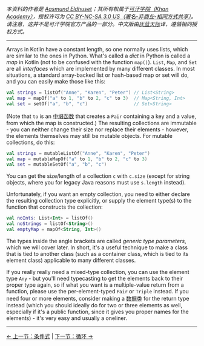 *本资料的作者是 [Aasmund Eldhuset](https://eldhuset.net/)；其所有权属于[可汗学院（Khan Academy）](https://www.khanacademy.org/)，授权许可为 [CC BY-NC-SA 3.0 US（署名-非商业-相同方式共享）](https://creativecommons.org/licenses/by-nc-sa/3.0/us/)。请注意，这并不是可汗学院官方产品的一部分。中文版由[灰蓝天际](https://hltj.me/)译，遵循相同授权方式。*

---


Arrays in Kotlin have a constant length, so one normally uses lists, which are similar to the ones in Python. What's called a _dict_ in Python is called a _map_ in Kotlin (not to be confused with the function `map()`). `List`, `Map`, and `Set` are all _interfaces_ which are implemented by many different classes. In most situations, a standard array-backed list or hash-based map or set will do, and you can easily make those like this:

```kotlin
val strings = listOf("Anne", "Karen", "Peter") // List<String>
val map = mapOf("a" to 1, "b" to 2, "c" to 3)  // Map<String, Int>
val set = setOf("a", "b", "c")                 // Set<String>
```

(Note that `to` is an [中缀函数](classes.html#中缀函数) that creates a `Pair` containing a key and a value, from which the map is constructed.) The resulting collections are immutable - you can neither change their size nor replace their elements - however, the elements themselves may still be mutable objects. For mutable collections, do this:

```kotlin
val strings = mutableListOf("Anne", "Karen", "Peter")
val map = mutableMapOf("a" to 1, "b" to 2, "c" to 3)
val set = mutableSetOf("a", "b", "c")
```

You can get the size/length of a collection `c` with `c.size` (except for string objects, where you for legacy Java reasons must use `s.length` instead).

Unfortunately, if you want an empty collection, you need to either declare the resulting collection type explicitly, or supply the element type(s) to the function that constructs the collection:

```kotlin
val noInts: List<Int> = listOf()
val noStrings = listOf<String>()
val emptyMap = mapOf<String, Int>()
```

The types inside the angle brackets are called _generic type parameters_, which we will cover later. In short, it's a useful technique to make a class that is tied to another class (such as a container class, which is tied to its element class) applicable to many different classes.

If you really really need a mixed-type collection, you can use the element type `Any` - but you'll need typecasting to get the elements back to their proper type again, so if what you want is a multiple-value return from a function, please use the per-element-typed `Pair` or `Triple` instead. If you need four or more elements, consider making a [数据类](classes.html#数据类) for the return type instead (which you should ideally do for two or three elements as well, especially if it's a public function, since it gives you proper names for the elements) - it's very easy and usually a oneliner.




---

[← 上一节：条件式](conditionals.html) | [下一节：循环 →](loops.html)
